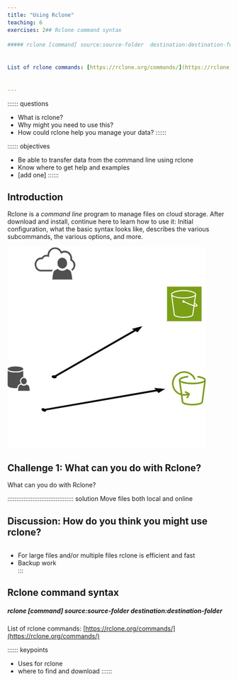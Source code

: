 ```yaml
---
title: "Using Rclone"
teaching: 6
exercises: 2## Rclone command syntax

##### rclone [command] source:source-folder  destination:destination-folder 


List of rclone commands: [https://rclone.org/commands/](https://rclone.org/commands/) 


---
```


:::::: questions
 -  What is rclone?
-   Why might you need to use this?
-   How could rclone help you manage your data?
::::::

:::::: objectives
-   Be able to transfer data from the command line using rclone
-   Know where to get help and examples
-   [add one]
::::::

## Introduction

Rclone is a *command line* program to manage files on cloud storage. After download and install, continue here to learn how to use it: Initial configuration, what the basic syntax looks like, describes the various subcommands, the various options, and more.

![Test Illustration](test-illustration.jpg)

## Challenge 1: What can you do with Rclone?

What can you do with Rclone?

::::::::::::::::::::::::::::::::::::: solution
Move files both local and online

## Discussion: How do you think you might use rclone?  
```    
```
- For large files and/or multiple files rclone is efficient and fast
- Backup work   
:::

## Rclone command syntax

##### rclone [command] source:source-folder  destination:destination-folder 


List of rclone commands: [https://rclone.org/commands/](https://rclone.org/commands/) 





:::::: keypoints
 - Uses for rclone
 - where to find and download 
::::::